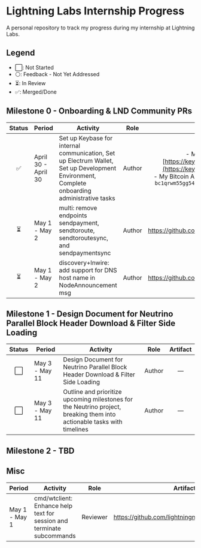 
# Lightning Labs Internship Progress
A personal repository to track my progress during my internship at Lightning Labs.

## Legend

- ⬜: Not Started
- ⚪: Feedback - Not Yet Addressed
- ⏳: In Review
- ✅: Merged/Done

## Milestone 0 - Onboarding & LND Community PRs

| Status | Period | Activity | Role | Artifact |
|--------|--------|----------|------|-----|
| <div align="center">✅</div>            | April 30 - April 30 | Set up Keybase for internal communication, Set up Electrum Wallet, Set up Development Environment, Complete onboarding administrative tasks | <div align="center">Author</div> | <div align="center">- My Keybase Address: [https://keybase.io/mohamed_awnallah](https://keybase.io/mohamed_awnallah) <br> - My Bitcoin Address through GitHub Medium: `bc1qrwm55gg54ytcuh5qhgz0u2dx4mp925uqdsn975`</div> |
| <div align="center">⏳</div> | May 1 - May 2 | multi: remove endpoints sendpayment, sendtoroute, sendtoroutesync, and sendpaymentsync | <div align="center">Author</div> | <div align="center">https://github.com/lightningnetwork/lnd/pull/8348</div> |
| <div align="center">⏳</div> | May 1 - May 2 | discovery+lnwire: add support for DNS host name in NodeAnnouncement msg | <div align="center">Author</div> | <div align="center">https://github.com/lightningnetwork/lnd/pull/9455</div> |

## Milestone 1 - Design Document for Neutrino Parallel Block Header Download & Filter Side Loading

| Status | Period | Activity | Role | Artifact |
|--------|--------|----------|------|-----|
| <div align="center">⬜</div> | May 3 - May 11 |  Design Document for Neutrino Parallel Block Header Download & Filter Side Loading | <div align="center">Author</div> | <div align="center">—</div> |
| <div align="center">⬜</div> | May 3 - May 11 |  Outline and prioritize upcoming milestones for the Neutrino project, breaking them into actionable tasks with timelines  | <div align="center">Author</div> | <div align="center">—</div> |

## Milestone 2 - TBD

## Misc

| Period | Activity | Role | Artifact |
|--------|----------|------|-----|
| May 1 - May 1 | cmd/wtclient: Enhance help text for session and terminate subcommands | <div align="center">Reviewer</div> | <div align="center">https://github.com/lightningnetwork/lnd/pull/9765</div> |
